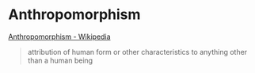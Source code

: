 # Anthropomorphism

[Anthropomorphism - Wikipedia](https://en.wikipedia.org/wiki/Anthropomorphism)

> attribution of human form or other characteristics to anything other than a human being
